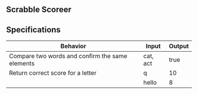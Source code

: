 ## Scrabble Scoreer

## Specifications
| Behavior                           | Input | Output |
|------------------------------------|-------|--------|
| Compare two words and confirm the same elements|  cat, act   | true      |
| Return correct score for a letter  | q     | 10     |
|                                    | hello | 8      |
